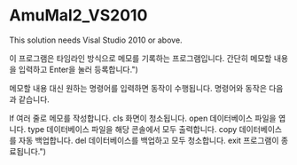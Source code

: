 # AmuMal2_VS2010
This solution needs Visal Studio 2010 or above.

이 프로그램은 타임라인 방식으로 메모를 기록하는 프로그램입니다.
간단히 메모할 내용을 입력하고 Enter을 눌러 등록합니다.")

메모할 내용 대신 원하는 명령어를 입력하면 동작이 수행됩니다.
명령어와 동작은 다음과 같습니다.


lf       여러 줄로 메모를 작성합니다.
cls      화면이 청소됩니다.
open     데이터베이스 파일을 엽니다.
type     데이터베이스 파일을 해당 콘솔에서 모두 출력합니다.
copy     데이터베이스를 자동 백업합니다.
del      데이터베이스를 백업하고 모두 청소합니다.
exit     프로그램이 종료됩니다.")
